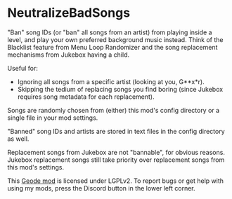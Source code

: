 # NeutralizeBadSongs
"Ban" song IDs (or "ban" all songs from an artist) from playing inside a level, and play your own preferred background music instead.
Think of the Blacklist feature from Menu Loop Randomizer and the song replacement mechanisms from Jukebox having a child.

Useful for:
- Ignoring all songs from a specific artist (looking at you, G\*\*x\*r).
- Skipping the tedium of replacing songs you find boring (since Jukebox requires song metadata for each replacement).

Songs are randomly chosen from (either) this mod's config directory or a single file in your mod settings.

"Banned" song IDs and artists are stored in text files in the config directory as well.

Replacement songs from Jukebox are not "bannable", for obvious reasons.\
Jukebox replacement songs still take priority over replacement songs from this mod's settings. 

This [Geode mod](https://geode-sdk.org) is licensed under LGPLv2. To report bugs or get help with using my mods, press the Discord button in the lower left corner.